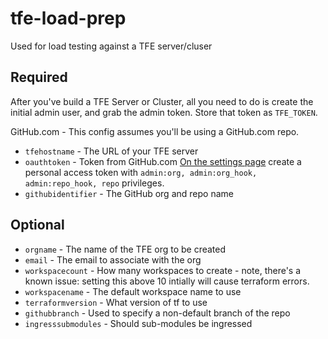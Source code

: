 # tfe-load-prep
Used for load testing against a TFE server/cluser


## Required

After you've build a TFE Server or Cluster, all you need to do is create the initial admin user, and grab the admin token. Store that token as `TFE_TOKEN`.

GitHub.com - This config assumes you'll be using a GitHub.com repo.

* `tfehostname` - The URL of your TFE server
* `oauthtoken` - Token from GitHub.com [On the settings page](https://github.com/settings/tokens) create a personal access token with `admin:org, admin:org_hook, admin:repo_hook, repo` privileges. 
* `githubidentifier` - The GitHub org and repo name

## Optional

* `orgname` - The name of the TFE org to be created
* `email` - The email to associate with the org
* `workspacecount` - How many workspaces to create - note, there's a known issue: setting this above 10 intially will cause terraform errors. 
* `workspacename` - The default workspace name to use
* `terraformversion` - What version of tf to use
* `githubbranch` - Used to specify a non-default branch of the repo
* `ingresssubmodules` - Should sub-modules be ingressed